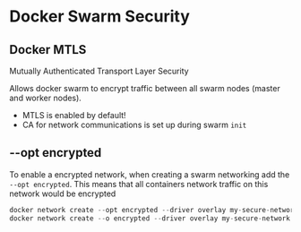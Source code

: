 # Docker Swarm Security

## Docker MTLS

Mutually Authenticated Transport Layer Security  

Allows docker swarm to encrypt traffic between all swarm nodes (master and worker nodes).  

- MTLS is enabled by default!
- CA for network communications is set up during swarm `init`

## --opt encrypted

To enable a encrypted network, when creating a swarm networking add the `--opt encrypted`. This means that all containers network traffic on this network would be encrypted

``` c#
docker network create --opt encrypted --driver overlay my-secure-network
docker network create --o encrypted --driver overlay my-secure-network
```
